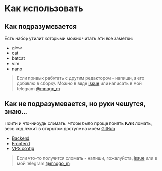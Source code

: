 # Как использовать
## Как подразумевается
Есть набор утилит которыми можно читать эти все заметки:
* glow
* cat
* batcat
* vim
* nano

> Если привык работать с другим редактором - напиши, я его добавлю в сборку.
Можно в виде [issue](https://github.com/mnogom/bash-backend/issues)
или написать в мой telegram [@mnogo_m](https://t.me/mnogo_m)

## Как не подразумевается, но руки чешутся, знаю...
Пойти и что-нибудь сломать. Чтобы было проще понять **КАК** ломать, 
весь код лежит в открытом доступе на моём [GitHub](https://github.com/mnogom)
* [Backend](https://github.com/mnogom/bash-backend/)
* [Frontend](https://github.com/mnogom/bash-frontend)
* [VPS config]()

> Если что-то получится сломать - напиши, пожалуйста, [issue](https://github.com/mnogom/bash-backend/issues) или
в мой telegram [@mnogo_m](https://t.me/mnogo_m)
